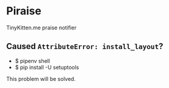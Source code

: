 # Piraise

TinyKitten.me praise notifier

## Caused `AttributeError: install_layout`?

- $ pipenv shell
- $ pip install -U setuptools

This problem will be solved.
